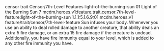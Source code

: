 <ability>
  <metadata>
    <class>censor</class>
    <feature_type>trait</feature_type>
    <file_dpath>Censor/7th-Level Features</file_dpath>
    <item_id>light-of-the-burning-sun</item_id>
    <item_index>01</item_index>
    <item_name>Light of the Burning Sun</item_name>
    <level>7</level>
    <scc>mcdm.heroes.v1:feature.trait.censor.7th-level-feature:light-of-the-burning-sun</scc>
    <scdc>1.1.1:5.1.6.9:01</scdc>
    <source>mcdm.heroes.v1</source>
    <type>feature/trait/censor/7th-level-feature</type>
  </metadata>
  <effects>
    <effect type="mundane">Sun infuses your body. Whenever you use an ability to deal rolled damage to another creature, that ability deals an extra 5 fire damage, or an extra 15 fire damage if the creature is undead. Additionally, you have fire immunity equal to your level, which is added to any other fire immunity you have.</effect>
  </effects>
</ability>
